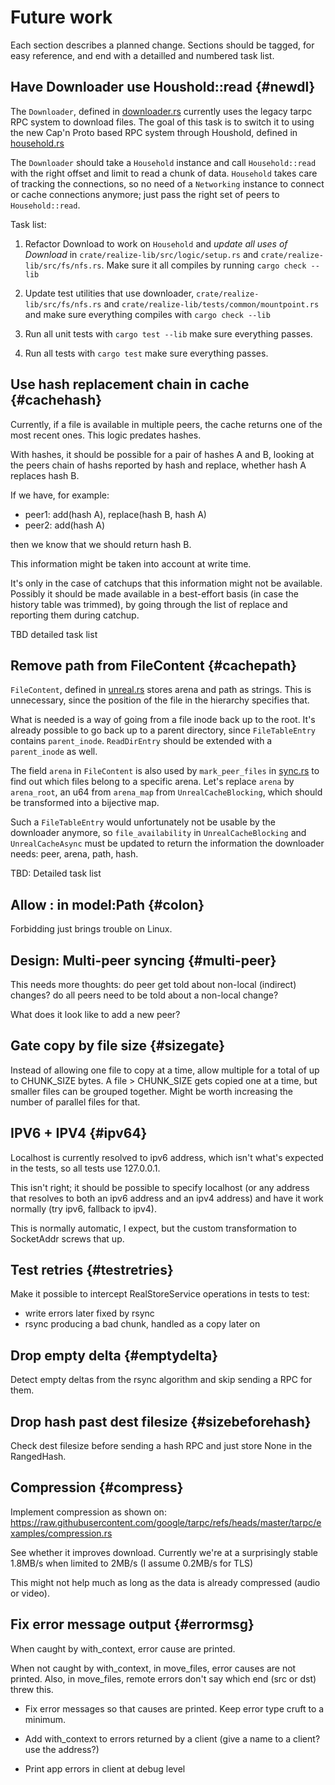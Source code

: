 # Future work

Each section describes a planned change. Sections should be tagged,
for easy reference, and end with a detailled and numbered task list.

## Have Downloader use Houshold::read {#newdl}

The `Downloader`, defined in
[downloader.rs](../crate/realize-lib/src/fs/downloader.rs) currently
uses the legacy tarpc RPC system to download files. The goal of this
task is to switch it to using the new Cap'n Proto based RPC system
through Houshold, defined in
[household.rs](../crate/realize-lib/src/rpc/household.rs)

The `Downloader` should take a `Household` instance and call
`Household::read` with the right offset and limit to read a chunk of
data. `Household` takes care of tracking the connections, so no need
of a `Networking` instance to connect or cache connections anymore;
just pass the right set of peers to `Household::read`.

Task list:

1. Refactor Download to work on `Household` and *update all uses of
   Download* in `crate/realize-lib/src/logic/setup.rs` and
   `crate/realize-lib/src/fs/nfs.rs`. Make sure it all compiles by running
   `cargo check --lib`

2. Update test utilities that use downloader,
   `crate/realize-lib/src/fs/nfs.rs` and
   `crate/realize-lib/tests/common/mountpoint.rs` and make sure
   everything compiles with `cargo check --lib`

3. Run all unit tests with `cargo test --lib` make sure everything passes.

4. Run all tests with `cargo test` make sure everything passes.

## Use hash replacement chain in cache {#cachehash}

Currently, if a file is available in multiple peers, the cache returns
one of the most recent ones. This logic predates hashes.

With hashes, it should be possible for a pair of hashes A and B,
looking at the peers chain of hashs reported by hash and replace,
whether hash A replaces hash B.

If we have, for example:

 - peer1: add(hash A), replace(hash B, hash A)
 - peer2: add(hash A)

then we know that we should return hash B.

This information might be taken into account at write time.

It's only in the case of catchups that this information might not be
available. Possibly it should be made available in a best-effort basis
(in case the history table was trimmed), by going through the list of
replace and reporting them during catchup.

TBD detailed task list

## Remove path from FileContent {#cachepath}

`FileContent`, defined in
[unreal.rs](crate/realize-lib/src/storage/unreal.rs) stores arena and
path as strings. This is unnecessary, since the position of the file
in the hierarchy specifies that.

What is needed is a way of going from a file inode back up to the
root. It's already possible to go back up to a parent directory, since
`FileTableEntry` contains `parent_inode`. `ReadDirEntry` should be
extended with a `parent_inode` as well.

The field `arena` in `FileContent` is also used by `mark_peer_files`
in [sync.rs](crate/realize-lib/src/storage/unreal/sync.rs) to find out
which files belong to a specific arena. Let's replace `arena` by
`arena_root`, an u64 from `arena_map` from `UnrealCacheBlocking`, which
should be transformed into a bijective map.

Such a `FileTableEntry` would unfortunately not be usable by the
downloader anymore, so `file_availability` in `UnrealCacheBlocking`
and `UnrealCacheAsync` must be updated to return the information the
downloader needs: peer, arena, path, hash.

TBD: Detailed task list

## Allow : in model:Path {#colon}

Forbidding just brings trouble on Linux.

## Design: Multi-peer syncing {#multi-peer}

This needs more thoughts: do peer get told about non-local (indirect)
changes? do all peers need to be told about a non-local change?

What does it look like to add a new peer?

## Gate copy by file size {#sizegate}

Instead of allowing one file to copy at a time, allow multiple for a
total of up to CHUNK_SIZE bytes. A file > CHUNK_SIZE gets copied one
at a time, but smaller files can be grouped together. Might be worth
increasing the number of parallel files for that.

## IPV6 + IPV4 {#ipv64}

Localhost is currently resolved to ipv6 address, which isn't what's
expected in the tests, so all tests use 127.0.0.1.

This isn't right; it should be possible to specify localhost (or any
address that resolves to both an ipv6 address and an ipv4 address) and
have it work normally (try ipv6, fallback to ipv4).

This is normally automatic, I expect, but the custom transformation to
SocketAddr screws that up.

## Test retries {#testretries}

Make it possible to intercept RealStoreService operations in tests to
test:

- write errors later fixed by rsync
- rsync producing a bad chunk, handled as a copy later on

## Drop empty delta {#emptydelta}

Detect empty deltas from the rsync algorithm and skip sending a RPC
for them.

## Drop hash past dest filesize {#sizebeforehash}

Check dest filesize before sending a hash RPC and just store None in
the RangedHash.

## Compression {#compress}

Implement compression as shown on:
https://raw.githubusercontent.com/google/tarpc/refs/heads/master/tarpc/examples/compression.rs

See whether it improves download. Currently we're at a surprisingly
stable 1.8MB/s when limited to 2MB/s (I assume 0.2MB/s for TLS)

This might not help much as long as the data is already compressed
(audio or video).

## Fix error message output {#errormsg}

When caught by with_context, error cause are printed.

When not caught by with_context, in move_files, error causes are not
printed. Also, in move_files, remote errors don't say which end (src
or dst) threw this.

- Fix error messages so that causes are printed. Keep error type cruft
  to a minimum.

- Add with_context to errors returned by a client (give a name to a
  client? use the address?)

- Print app errors in client at debug level
